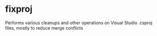 # fixproj
Performs various cleanups and other operations on Visual Studio .csproj files, mostly to reduce merge conflicts
